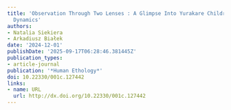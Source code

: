```yaml
---
title: 'Observation Through Two Lenses : A Glimpse Into Yurakare Children’s Cooperative
  Dynamics'
authors:
- Natalia Siekiera
- Arkadiusz Białek
date: '2024-12-01'
publishDate: '2025-09-17T06:28:46.381445Z'
publication_types:
- article-journal
publication: '*Human Ethology*'
doi: 10.22330/001c.127442
links:
- name: URL
  url: http://dx.doi.org/10.22330/001c.127442
---
```

